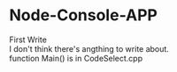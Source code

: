 # Node-Console-APP
First Write  
I don't think there's angthing to write about.  
function Main() is in CodeSelect.cpp  



